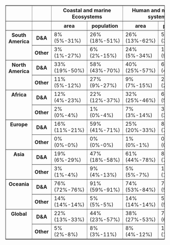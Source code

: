 <table border="1" class="dataframe">
  <thead>
    <tr>
      <th></th>
      <th></th>
      <th colspan="2" halign="left">Coastal and marine Ecosystems</th>
      <th colspan="2" halign="left">Human and managed systems</th>
      <th colspan="2" halign="left">Mountains, snow and ice</th>
      <th colspan="2" halign="left">Rivers, lakes, and soil moisture</th>
      <th colspan="2" halign="left">Terrestrial ecosystems</th>
      <th colspan="2" halign="left">Total</th>
    </tr>
    <tr>
      <th></th>
      <th></th>
      <th>area</th>
      <th>population</th>
      <th>area</th>
      <th>population</th>
      <th>area</th>
      <th>population</th>
      <th>area</th>
      <th>population</th>
      <th>area</th>
      <th>population</th>
      <th>area</th>
      <th>population</th>
    </tr>
  </thead>
  <tbody>
    <tr>
      <th rowspan="2" valign="top">South America</th>
      <th>D&amp;A</th>
      <td>8% (5%-31%)</td>
      <td>26% (18%-51%)</td>
      <td>26% (13%-62%)</td>
      <td>55% (38%-79%)</td>
      <td>11% (8%-15%)</td>
      <td>19% (14%-32%)</td>
      <td>16% (6%-45%)</td>
      <td>33% (14%-68%)</td>
      <td>63% (38%-64%)</td>
      <td>77% (67%-81%)</td>
      <td>52% (18%-63%)</td>
      <td>75% (46%-81%)</td>
    </tr>
    <tr>
      <th>Other</th>
      <td>3% (1%-27%)</td>
      <td>6% (2%-15%)</td>
      <td>24% (5%-34%)</td>
      <td>14% (9%-17%)</td>
      <td>13% (6%-14%)</td>
      <td>6% (3%-10%)</td>
      <td>19% (3%-34%)</td>
      <td>15% (5%-19%)</td>
      <td>36% (29%-36%)</td>
      <td>19% (17%-19%)</td>
      <td>33% (12%-36%)</td>
      <td>19% (13%-19%)</td>
    </tr>
    <tr>
      <th rowspan="2" valign="top">North America</th>
      <th>D&amp;A</th>
      <td>33% (19%-50%)</td>
      <td>58% (43%-70%)</td>
      <td>40% (25%-57%)</td>
      <td>64% (48%-72%)</td>
      <td>34% (18%-54%)</td>
      <td>43% (27%-56%)</td>
      <td>52% (24%-64%)</td>
      <td>60% (41%-69%)</td>
      <td>70% (61%-70%)</td>
      <td>70% (64%-72%)</td>
      <td>62% (55%-70%)</td>
      <td>70% (69%-72%)</td>
    </tr>
    <tr>
      <th>Other</th>
      <td>11% (5%-12%)</td>
      <td>27% (9%-27%)</td>
      <td>9% (7%-15%)</td>
      <td>28% (26%-28%)</td>
      <td>8% (5%-19%)</td>
      <td>19% (8%-24%)</td>
      <td>15% (9%-18%)</td>
      <td>28% (28%-28%)</td>
      <td>21% (16%-21%)</td>
      <td>28% (28%-28%)</td>
      <td>17% (16%-21%)</td>
      <td>28% (28%-28%)</td>
    </tr>
    <tr>
      <th rowspan="2" valign="top">Africa</th>
      <th>D&amp;A</th>
      <td>12% (4%-23%)</td>
      <td>22% (12%-37%)</td>
      <td>32% (25%-46%)</td>
      <td>68% (58%-79%)</td>
      <td>3% (1%-9%)</td>
      <td>7% (6%-14%)</td>
      <td>17% (5%-35%)</td>
      <td>44% (18%-68%)</td>
      <td>40% (22%-51%)</td>
      <td>71% (46%-79%)</td>
      <td>32% (24%-41%)</td>
      <td>66% (51%-75%)</td>
    </tr>
    <tr>
      <th>Other</th>
      <td>2% (0%-4%)</td>
      <td>1% (0%-4%)</td>
      <td>7% (3%-14%)</td>
      <td>3% (3%-5%)</td>
      <td>0% (0%-1%)</td>
      <td>0% (0%-1%)</td>
      <td>9% (1%-13%)</td>
      <td>4% (2%-7%)</td>
      <td>7% (3%-20%)</td>
      <td>4% (2%-9%)</td>
      <td>6% (2%-12%)</td>
      <td>4% (2%-6%)</td>
    </tr>
    <tr>
      <th rowspan="2" valign="top">Europe</th>
      <th>D&amp;A</th>
      <td>16% (11%-21%)</td>
      <td>59% (41%-71%)</td>
      <td>25% (20%-33%)</td>
      <td>80% (73%-88%)</td>
      <td>21% (8%-30%)</td>
      <td>58% (25%-79%)</td>
      <td>24% (18%-31%)</td>
      <td>77% (64%-86%)</td>
      <td>35% (28%-56%)</td>
      <td>88% (83%-95%)</td>
      <td>28% (25%-34%)</td>
      <td>83% (78%-90%)</td>
    </tr>
    <tr>
      <th>Other</th>
      <td>0% (0%-0%)</td>
      <td>0% (0%-0%)</td>
      <td>1% (0%-1%)</td>
      <td>0% (0%-0%)</td>
      <td>0% (0%-1%)</td>
      <td>0% (0%-0%)</td>
      <td>0% (0%-0%)</td>
      <td>0% (0%-0%)</td>
      <td>1% (1%-3%)</td>
      <td>0% (0%-0%)</td>
      <td>0% (0%-1%)</td>
      <td>0% (0%-0%)</td>
    </tr>
    <tr>
      <th rowspan="2" valign="top">Asia</th>
      <th>D&amp;A</th>
      <td>19% (6%-29%)</td>
      <td>47% (18%-58%)</td>
      <td>61% (44%-78%)</td>
      <td>80% (75%-82%)</td>
      <td>27% (14%-43%)</td>
      <td>39% (12%-56%)</td>
      <td>61% (34%-72%)</td>
      <td>75% (50%-81%)</td>
      <td>71% (60%-81%)</td>
      <td>80% (72%-83%)</td>
      <td>70% (60%-76%)</td>
      <td>80% (78%-82%)</td>
    </tr>
    <tr>
      <th>Other</th>
      <td>3% (1%-4%)</td>
      <td>9% (4%-13%)</td>
      <td>5% (5%-7%)</td>
      <td>15% (15%-15%)</td>
      <td>4% (2%-4%)</td>
      <td>14% (6%-14%)</td>
      <td>5% (5%-5%)</td>
      <td>15% (15%-15%)</td>
      <td>6% (4%-7%)</td>
      <td>15% (14%-15%)</td>
      <td>5% (5%-6%)</td>
      <td>15% (15%-15%)</td>
    </tr>
    <tr>
      <th rowspan="2" valign="top">Oceania</th>
      <th>D&amp;A</th>
      <td>76% (72%-76%)</td>
      <td>91% (59%-91%)</td>
      <td>74% (53%-84%)</td>
      <td>70% (54%-86%)</td>
      <td>3% (2%-8%)</td>
      <td>37% (15%-53%)</td>
      <td>19% (4%-83%)</td>
      <td>53% (43%-82%)</td>
      <td>84% (79%-86%)</td>
      <td>77% (74%-92%)</td>
      <td>84% (74%-86%)</td>
      <td>84% (75%-92%)</td>
    </tr>
    <tr>
      <th>Other</th>
      <td>14% (14%-14%)</td>
      <td>5% (5%-5%)</td>
      <td>14% (14%-14%)</td>
      <td>5% (5%-5%)</td>
      <td>1% (1%-3%)</td>
      <td>4% (4%-4%)</td>
      <td>14% (1%-14%)</td>
      <td>5% (4%-5%)</td>
      <td>14% (14%-14%)</td>
      <td>5% (5%-5%)</td>
      <td>14% (14%-14%)</td>
      <td>5% (5%-5%)</td>
    </tr>
    <tr>
      <th rowspan="2" valign="top">Global</th>
      <th>D&amp;A</th>
      <td>22% (13%-33%)</td>
      <td>44% (23%-57%)</td>
      <td>38% (27%-53%)</td>
      <td>73% (64%-79%)</td>
      <td>17% (9%-27%)</td>
      <td>32% (13%-46%)</td>
      <td>32% (16%-49%)</td>
      <td>62% (40%-75%)</td>
      <td>53% (41%-62%)</td>
      <td>75% (63%-81%)</td>
      <td>48% (37%-56%)</td>
      <td>74% (67%-80%)</td>
    </tr>
    <tr>
      <th>Other</th>
      <td>5% (2%-8%)</td>
      <td>8% (3%-11%)</td>
      <td>8% (4%-12%)</td>
      <td>11% (11%-12%)</td>
      <td>4% (2%-7%)</td>
      <td>9% (4%-10%)</td>
      <td>9% (3%-12%)</td>
      <td>11% (10%-12%)</td>
      <td>12% (9%-15%)</td>
      <td>12% (11%-13%)</td>
      <td>10% (6%-13%)</td>
      <td>12% (11%-12%)</td>
    </tr>
  </tbody>
</table>